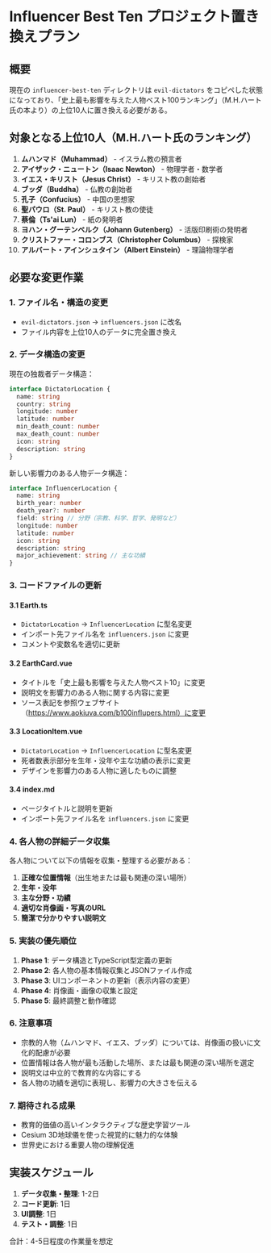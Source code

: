 # Influencer Best Ten プロジェクト置き換えプラン

## 概要
現在の `influencer-best-ten` ディレクトリは `evil-dictators` をコピペした状態になっており、「史上最も影響を与えた人物ベスト100ランキング」（M.H.ハート氏の本より）の上位10人に置き換える必要がある。

## 対象となる上位10人（M.H.ハート氏のランキング）

1. **ムハンマド（Muhammad）** - イスラム教の預言者
2. **アイザック・ニュートン（Isaac Newton）** - 物理学者・数学者
3. **イエス・キリスト（Jesus Christ）** - キリスト教の創始者
4. **ブッダ（Buddha）** - 仏教の創始者
5. **孔子（Confucius）** - 中国の思想家
6. **聖パウロ（St. Paul）** - キリスト教の使徒
7. **蔡倫（Ts'ai Lun）** - 紙の発明者
8. **ヨハン・グーテンベルク（Johann Gutenberg）** - 活版印刷術の発明者
9. **クリストファー・コロンブス（Christopher Columbus）** - 探検家
10. **アルバート・アインシュタイン（Albert Einstein）** - 理論物理学者

## 必要な変更作業

### 1. ファイル名・構造の変更
- `evil-dictators.json` → `influencers.json` に改名
- ファイル内容を上位10人のデータに完全置き換え

### 2. データ構造の変更
現在の独裁者データ構造：
```typescript
interface DictatorLocation {
  name: string
  country: string
  longitude: number
  latitude: number
  min_death_count: number
  max_death_count: number
  icon: string
  description: string
}
```

新しい影響力のある人物データ構造：
```typescript
interface InfluencerLocation {
  name: string
  birth_year: number
  death_year?: number
  field: string // 分野（宗教、科学、哲学、発明など）
  longitude: number
  latitude: number
  icon: string
  description: string
  major_achievement: string // 主な功績
}
```

### 3. コードファイルの更新

#### 3.1 Earth.ts
- `DictatorLocation` → `InfluencerLocation` に型名変更
- インポート先ファイル名を `influencers.json` に変更
- コメントや変数名を適切に更新

#### 3.2 EarthCard.vue
- タイトルを「史上最も影響を与えた人物ベスト10」に変更
- 説明文を影響力のある人物に関する内容に変更
- ソース表記を参照ウェブサイト（https://www.aokiuva.com/b100influpers.html）に変更

#### 3.3 LocationItem.vue
- `DictatorLocation` → `InfluencerLocation` に型名変更
- 死者数表示部分を生年・没年や主な功績の表示に変更
- デザインを影響力のある人物に適したものに調整

#### 3.4 index.md
- ページタイトルと説明を更新
- インポート先ファイル名を `influencers.json` に変更

### 4. 各人物の詳細データ収集

各人物について以下の情報を収集・整理する必要がある：

1. **正確な位置情報**（出生地または最も関連の深い場所）
2. **生年・没年**
3. **主な分野・功績**
4. **適切な肖像画・写真のURL**
5. **簡潔で分かりやすい説明文**

### 5. 実装の優先順位

1. **Phase 1**: データ構造とTypeScript型定義の更新
2. **Phase 2**: 各人物の基本情報収集とJSONファイル作成
3. **Phase 3**: UIコンポーネントの更新（表示内容の変更）
4. **Phase 4**: 肖像画・画像の収集と設定
5. **Phase 5**: 最終調整と動作確認

### 6. 注意事項

- 宗教的人物（ムハンマド、イエス、ブッダ）については、肖像画の扱いに文化的配慮が必要
- 位置情報は各人物が最も活動した場所、または最も関連の深い場所を選定
- 説明文は中立的で教育的な内容にする
- 各人物の功績を適切に表現し、影響力の大きさを伝える

### 7. 期待される成果

- 教育的価値の高いインタラクティブな歴史学習ツール
- Cesium 3D地球儀を使った視覚的に魅力的な体験
- 世界史における重要人物の理解促進

## 実装スケジュール

1. **データ収集・整理**: 1-2日
2. **コード更新**: 1日
3. **UI調整**: 1日
4. **テスト・調整**: 1日

合計：4-5日程度の作業量を想定